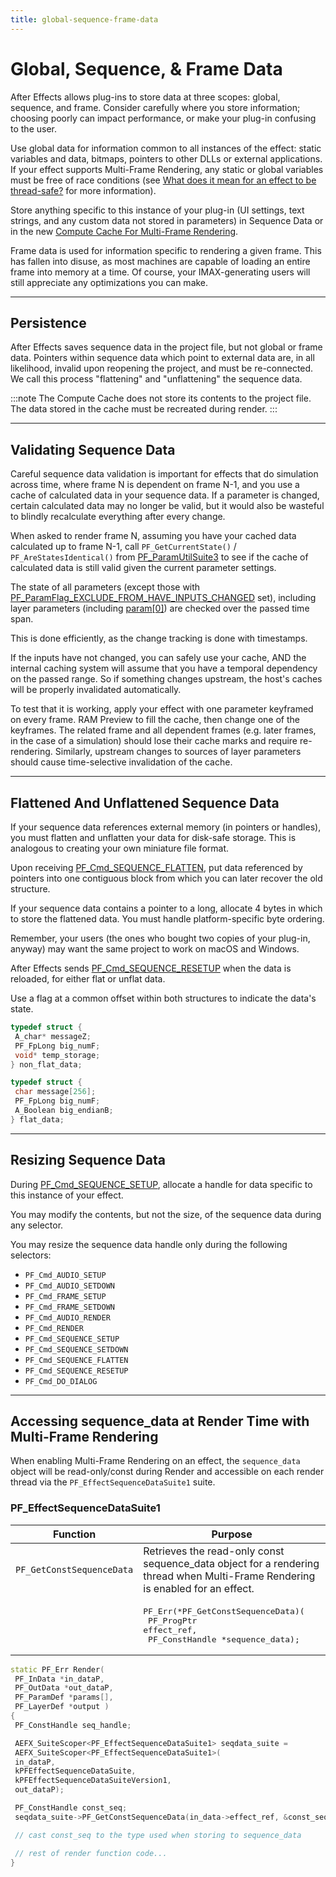 ```yaml
---
title: global-sequence-frame-data
---
```

# Global, Sequence, & Frame Data

After Effects allows plug-ins to store data at three scopes: global, sequence, and frame. Consider carefully where you store information; choosing poorly can impact performance, or make your plug-in confusing to the user.

Use global data for information common to all instances of the effect: static variables and data, bitmaps, pointers to other DLLs or external applications. If your effect supports Multi-Frame Rendering, any static or global variables must be free of race conditions (see [What does it mean for an effect to be thread-safe?](../multi-frame-rendering-in-ae#what-does-it-mean-for-an-effect-to-be-thread-safe) for more information).

Store anything specific to this instance of your plug-in (UI settings, text strings, and any custom data not stored in parameters) in Sequence Data or in the new [Compute Cache For Multi-Frame Rendering](../multi-frame-rendering-in-ae#compute-cache-for-multi-frame-rendering).

Frame data is used for information specific to rendering a given frame. This has fallen into disuse, as most machines are capable of loading an entire frame into memory at a time. Of course, your IMAX-generating users will still appreciate any optimizations you can make.

---

## Persistence

After Effects saves sequence data in the project file, but not global or frame data. Pointers within sequence data which point to external data are, in all likelihood, invalid upon reopening the project, and must be re-connected. We call this process "flattening" and "unflattening" the sequence data.

:::note
The Compute Cache does not store its contents to the project file. The data stored in the cache must be recreated during render.
:::

---

## Validating Sequence Data

Careful sequence data validation is important for effects that do simulation across time, where frame N is dependent on frame N-1, and you use a cache of calculated data in your sequence data. If a parameter is changed, certain calculated data may no longer be valid, but it would also be wasteful to blindly recalculate everything after every change.

When asked to render frame N, assuming you have your cached data calculated up to frame N-1, call `PF_GetCurrentState()` / `PF_AreStatesIdentical()` from [PF_ParamUtilSuite3](../parameter-supervision#pf_paramutilsuite3) to see if the cache of calculated data is still valid given the current parameter settings.

The state of all parameters (except those with [PF_ParamFlag_EXCLUDE_FROM_HAVE_INPUTS_CHANGED](../../effect-basics/pf_paramdef#parameter-flags) set), including layer parameters (including [param[0]](../../effect-basics/pf_paramdef#param-zero)) are checked over the passed time span.

This is done efficiently, as the change tracking is done with timestamps.

If the inputs have not changed, you can safely use your cache, AND the internal caching system will assume that you have a temporal dependency on the passed range. So if something changes upstream, the host's caches will be properly invalidated automatically.

To test that it is working, apply your effect with one parameter keyframed on every frame. RAM Preview to fill the cache, then change one of the keyframes. The related frame and all dependent frames (e.g. later frames, in the case of a simulation) should lose their cache marks and require re-rendering. Similarly, upstream changes to sources of layer parameters should cause time-selective invalidation of the cache.

---

## Flattened And Unflattened Sequence Data

If your sequence data references external memory (in pointers or handles), you must flatten and unflatten your data for disk-safe storage. This is analogous to creating your own miniature file format.

Upon receiving [PF_Cmd_SEQUENCE_FLATTEN](../../effect-basics/command-selectors#sequence-selectors), put data referenced by pointers into one contiguous block from which you can later recover the old structure.

If your sequence data contains a pointer to a long, allocate 4 bytes in which to store the flattened data. You must handle platform-specific byte ordering.

Remember, your users (the ones who bought two copies of your plug-in, anyway) may want the same project to work on macOS and Windows.

After Effects sends [PF_Cmd_SEQUENCE_RESETUP](../../effect-basics/command-selectors#sequence-selectors) when the data is reloaded, for either flat or unflat data.

Use a flag at a common offset within both structures to indicate the data's state.

```cpp
typedef struct {
 A_char* messageZ;
 PF_FpLong big_numF;
 void* temp_storage;
} non_flat_data;

typedef struct {
 char message[256];
 PF_FpLong big_numF;
 A_Boolean big_endianB;
} flat_data;
```

---

## Resizing Sequence Data

During [PF_Cmd_SEQUENCE_SETUP](../../effect-basics/command-selectors#sequence-selectors), allocate a handle for data specific to this instance of your effect.

You may modify the contents, but not the size, of the sequence data during any selector.

You may resize the sequence data handle only during the following selectors:

- `PF_Cmd_AUDIO_SETUP`
- `PF_Cmd_AUDIO_SETDOWN`
- `PF_Cmd_FRAME_SETUP`
- `PF_Cmd_FRAME_SETDOWN`
- `PF_Cmd_AUDIO_RENDER`
- `PF_Cmd_RENDER`
- `PF_Cmd_SEQUENCE_SETUP`
- `PF_Cmd_SEQUENCE_SETDOWN`
- `PF_Cmd_SEQUENCE_FLATTEN`
- `PF_Cmd_SEQUENCE_RESETUP`
- `PF_Cmd_DO_DIALOG`

---

## Accessing sequence_data at Render Time with Multi-Frame Rendering

When enabling Multi-Frame Rendering on an effect, the `sequence_data` object will be read-only/const during Render and accessible on each render thread via the `PF_EffectSequenceDataSuite1` suite.

### PF_EffectSequenceDataSuite1

| Function | Purpose |
|---|---|
| `PF_GetConstSequenceData` | Retrieves the read-only const sequence_data object for a rendering thread when Multi-Frame Rendering is enabled for an effect. |
| | <pre lang="cpp">PF_Err(*PF_GetConstSequenceData)(<br/>  PF_ProgPtr effect_ref,<br/>  PF_ConstHandle \*sequence_data);</pre> |

```cpp
static PF_Err Render(
 PF_InData *in_dataP,
 PF_OutData *out_dataP,
 PF_ParamDef *params[],
 PF_LayerDef *output )
{
 PF_ConstHandle seq_handle;

 AEFX_SuiteScoper<PF_EffectSequenceDataSuite1> seqdata_suite =
 AEFX_SuiteScoper<PF_EffectSequenceDataSuite1>(
 in_dataP,
 kPFEffectSequenceDataSuite,
 kPFEffectSequenceDataSuiteVersion1,
 out_dataP);

 PF_ConstHandle const_seq;
 seqdata_suite->PF_GetConstSequenceData(in_data->effect_ref, &const_seq);

 // cast const_seq to the type used when storing to sequence_data

 // rest of render function code...
}
```
